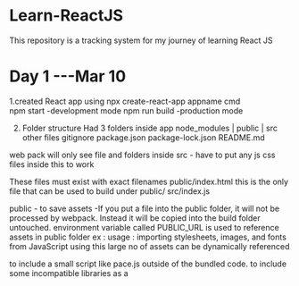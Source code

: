 # Learn-ReactJS
This repository is a tracking system for my journey of learning React JS

# Day 1                                   ---Mar 10
1.created React app using 
    npx create-react-app appname   cmd  
    npm start   -development mode
    npm run build    -production mode

2. Folder structure
    Had 3 folders inside app
    node_modules   |  public  |   src
    other files 
        gitignore
        package.json
        package-lock.json
        README.md

web pack will only see file and folders inside src   - have to put any js css files inside this to work  

These files must exist with exact filenames
public/index.html   this is the only file that can be used to build under public/
src/index.js



public  - to save assets 
   -If you put a file into the public folder, it will not be processed by webpack. Instead it will be copied into the build folder untouched.
   environment variable called PUBLIC_URL is used to reference assets in public folder
  ex    : <link rel="icon" href="%PUBLIC_URL%/favicon.ico" /> 
  usage :  importing stylesheets, images, and fonts from JavaScript
  using this large no of assets can be dynamically referenced

  to include a small script like pace.js outside of the bundled code.
  to include some incompatible libraries as a <script>



